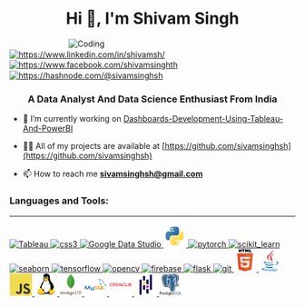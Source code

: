 <!---[![MasterHead](https://www.linkpicture.com/q/1563633681739.jpg)](https://github.com/sivamsinghsh) --->
<h1 align="center">Hi 👋, I'm Shivam Singh</h1>
<img align="right" alt="Coding" width="400" src="https://www.linkpicture.com/q/giphy_2.gif">
<p align="left">
<a href="https://linkedin.com/in/https://www.linkedin.com/in/shivamsh/" target="blank"><img align="center" src="https://raw.githubusercontent.com/rahuldkjain/github-profile-readme-generator/master/src/images/icons/Social/linked-in-alt.svg" alt="https://www.linkedin.com/in/shivamsh/" height="30" width="30" /></a>
<a href="https://fb.com/https://www.facebook.com/shivamsinghth" target="blank"><img align="center" src="https://raw.githubusercontent.com/rahuldkjain/github-profile-readme-generator/master/src/images/icons/Social/facebook.svg" alt="https://www.facebook.com/shivamsinghth" height="30" width="30" /></a>
<a href="https://hashnode.com/https://hashnode.com/@sivamsinghsh" target="blank"><img align="center" src="https://raw.githubusercontent.com/rahuldkjain/github-profile-readme-generator/master/src/images/icons/Social/hashnode.svg" alt="https://hashnode.com/@sivamsinghsh" height="30" width="30" /></a>
</p>

<h3 align="center">A Data Analyst And Data Science Enthusiast From India</h3>

- 🔭 I’m currently working on [Dashboards-Development-Using-Tableau-And-PowerBI](https://github.com/sivamsinghsh/Dashboards-Development-Using-Tableau-And-PowerBI)

- 👨‍💻 All of my projects are available at [https://github.com/sivamsinghsh](https://github.com/sivamsinghsh)

- 📫 How to reach me **sivamsinghsh@gmail.com**



<h3 align="left">Languages and Tools:</h3>
<hr>
<p align="left"> <a href="https://public.tableau.com/s/" target="_blank" rel="noreferrer"> <img src="https://www.linkpicture.com/q/a1cf0ae9-f2a4-4e11-8774-00c28f0d7903.jpeg" alt="Tableau" width="40" height="40"/> </a> <a href="https://powerbi.microsoft.com/en-us/" target="_blank" rel="noreferrer"> <img src="https://powerbi.microsoft.com/pictures/application-logos/svg/powerbi.svg" alt="css3" width="40" height="40"/> </a> <a href="https://developers.google.com/datastudio/" target="_blank" rel="noreferrer"> <img src="https://www.gstatic.com/analytics-suite/header/suite/v2/ic_data_studio.svg" alt="Google Data Studio" width="40" height="40"/><a href="https://www.python.org" target="_blank" rel="noreferrer"> <img src="https://raw.githubusercontent.com/devicons/devicon/master/icons/python/python-original.svg" alt="python" width="40" height="40"/> </a><a href="https://pytorch.org/" target="_blank" rel="noreferrer"> <img src="https://www.vectorlogo.zone/logos/pytorch/pytorch-icon.svg" alt="pytorch" width="40" height="40"/> </a> <a href="https://scikit-learn.org/" target="_blank" rel="noreferrer"> <img src="https://upload.wikimedia.org/wikipedia/commons/0/05/Scikit_learn_logo_small.svg" alt="scikit_learn" width="40" height="40"/> </a> <a href="https://seaborn.pydata.org/" target="_blank" rel="noreferrer"> <img src="https://seaborn.pydata.org/_images/logo-mark-lightbg.svg" alt="seaborn" width="40" height="40"/> </a> <a href="https://www.tensorflow.org" target="_blank" rel="noreferrer"> <img src="https://www.vectorlogo.zone/logos/tensorflow/tensorflow-icon.svg" alt="tensorflow" width="40" height="40"/> </a> <a href="https://opencv.org/" target="_blank" rel="noreferrer"> <img src="https://www.vectorlogo.zone/logos/opencv/opencv-icon.svg" alt="opencv" width="40" height="40"/> </a> </a> <a href="https://firebase.google.com/" target="_blank" rel="noreferrer"> <img src="https://www.vectorlogo.zone/logos/firebase/firebase-icon.svg" alt="firebase" width="40" height="40"/> </a> <a href="https://flask.palletsprojects.com/" target="_blank" rel="noreferrer"> <img src="https://www.vectorlogo.zone/logos/pocoo_flask/pocoo_flask-icon.svg" alt="flask" width="40" height="40"/> </a> <a href="https://git-scm.com/" target="_blank" rel="noreferrer"> <img src="https://www.vectorlogo.zone/logos/git-scm/git-scm-icon.svg" alt="git" width="40" height="40"/> </a> <a href="https://www.w3.org/html/" target="_blank" rel="noreferrer"> <img src="https://raw.githubusercontent.com/devicons/devicon/master/icons/html5/html5-original-wordmark.svg" alt="html5" width="40" height="40"/> </a> <a href="https://www.java.com" target="_blank" rel="noreferrer"> <img src="https://raw.githubusercontent.com/devicons/devicon/master/icons/java/java-original.svg" alt="java" width="40" height="40"/> </a> <a href="https://developer.mozilla.org/en-US/docs/Web/JavaScript" target="_blank" rel="noreferrer"> <img src="https://raw.githubusercontent.com/devicons/devicon/master/icons/javascript/javascript-original.svg" alt="javascript" width="40" height="40"/> </a> <a href="https://www.linux.org/" target="_blank" rel="noreferrer"> <img src="https://raw.githubusercontent.com/devicons/devicon/master/icons/linux/linux-original.svg" alt="linux" width="40" height="40"/> </a> <a href="https://www.mongodb.com/" target="_blank" rel="noreferrer"> <img src="https://raw.githubusercontent.com/devicons/devicon/master/icons/mongodb/mongodb-original-wordmark.svg" alt="mongodb" width="40" height="40"/> </a> <a href="https://www.mysql.com/" target="_blank" rel="noreferrer"> <img src="https://raw.githubusercontent.com/devicons/devicon/master/icons/mysql/mysql-original-wordmark.svg" alt="mysql" width="40" height="40"/> </a>  <a href="https://www.oracle.com/" target="_blank" rel="noreferrer"> <img src="https://raw.githubusercontent.com/devicons/devicon/master/icons/oracle/oracle-original.svg" alt="oracle" width="40" height="40"/> </a> <a href="https://pandas.pydata.org/" target="_blank" rel="noreferrer"> <img src="https://raw.githubusercontent.com/devicons/devicon/2ae2a900d2f041da66e950e4d48052658d850630/icons/pandas/pandas-original.svg" alt="pandas" width="40" height="40"/> </a> <a href="https://www.postgresql.org" target="_blank" rel="noreferrer"> <img src="https://raw.githubusercontent.com/devicons/devicon/master/icons/postgresql/postgresql-original-wordmark.svg" alt="postgresql" width="40" height="40"/> </a>   </p>

